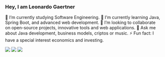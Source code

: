 ### Hey, I am Leonardo Gaertner

🔭 I’m currently studying Software Engineering.
🌱 I’m currently learning Java, Spring Boot, and advanced web development.
👯 I’m looking to collaborate on open-source projects, innovative tools and web applications.
💬 Ask me about Java development, business models, criptos or music.
⚡ Fun fact: I have a special interest economics and investing.

<div> 
  <a href="https://instagram.com/leonardogaertner" target="_blank"><img src="https://img.shields.io/badge/-Instagram-%23E4405F?style=for-the-badge&logo=instagram&logoColor=white" target="_blank"></a>
  <a href = "mailto:leonardogaertner2004@gmail.com"><img src="https://img.shields.io/badge/-Gmail-%23333?style=for-the-badge&logo=gmail&logoColor=white" target="_blank"></a>
  <a href="[https://www.linkedin.com/in/rafaella-ballerini-45875016a](https://www.linkedin.com/in/leonardo-gaertner-93a087245/" target="_blank"><img src="https://img.shields.io/badge/-LinkedIn-%230077B5?style=for-the-badge&logo=linkedin&logoColor=white" target="_blank"></a> 
</div>
